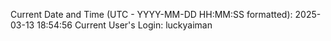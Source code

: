 Current Date and Time (UTC - YYYY-MM-DD HH:MM:SS formatted): 2025-03-13 18:54:56
Current User's Login: luckyaiman
